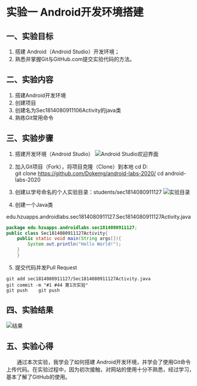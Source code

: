 # 实验一 Android开发环境搭建

## 一、实验目标

1. 搭建 Android（Android Studio）开发环境；
2. 熟悉并掌握Git与GitHub.com提交实验代码的方法。


## 二、实验内容
1. 搭建Android开发环境
2. 创建项目
3. 创建名为Sec1814080911106Activity的java类
4. 熟练Git常用命令


## 三、实验步骤
1. 搭建开发环境（Android Studio）
![Android Studio欢迎界面](https://github.com/Dokemg/android-labs-2020/blob/master/students/sec1814080911127/lab1_1.png)

2. 加入Git项目（Fork），将项目克隆（Clone）到本地
cd D:\
git clone https://github.com/Dokemg/android-labs-2020/
cd android-labs-2020 

3. 创建以学号命名的个人实验目录：students/sec1814080911127
![实验目录](https://github.com/Dokemg/android-labs-2020/blob/master/students/sec1814080911127/lab1_2.png)

4. 创建一个Java类

edu.hzuapps.androidlabs.sec1814080911127.Sec1814080911127Activity.java
```java
package edu.hzuapps.androidlabs.sec1814080911127;
public class Sec1814080911127Activity{
	public static void main(String args[]){
		System.out.println("Hello World!");	
	}
	}
```

5. 提交代码并发Pull Request
```shell
git add sec1814080911127/Sec1814080911127Activity.java
git commit -m "#1 #44 第1次实验"
git push	git push
```


## 四、实验结果
![结果](https://github.com/Dokemg/android-labs-2020/blob/master/students/sec1814080911127/lab1_3.png)


## 五、实验心得
　　通过本次实验，我学会了如何搭建 Android开发环境，并学会了使用Git命令上传代码。在实验过程中，因为初次接触，对网站的使用十分不熟悉，经过学习，基本了解了GitHub的使用。
